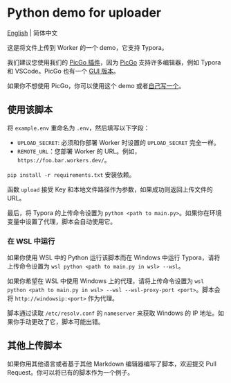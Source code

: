 # Python demo for uploader

[English](./README.md) | 简体中文

这是将文件上传到 Worker 的一个 demo，它支持 Typora。

我们建议您使用我们的 [PicGo 插件](https://github.com/cmj2002/picgo-CF-R2)，因为 [PicGo](https://github.com/PicGo/PicGo-Core) 支持许多编辑器，例如 Typora 和 VSCode。PicGo 也有一个 [GUI 版本](https://github.com/Molunerfinn/PicGo)。

如果你不想使用 PicGo，你可以使用这个 demo 或者[自己写一个](#其他上传脚本)。

## 使用该脚本

将 `example.env` 重命名为 `.env`，然后填写以下字段：

- `UPLOAD_SECRET`: 必须和你部署 Worker 时设置的 `UPLOAD_SECRET` 完全一样。
- `REMOTE_URL`：您部署 Worker 的 URL。例如，`https://foo.bar.workers.dev/`。

`pip install -r requirements.txt` 安装依赖。

函数 `upload` 接受 Key 和本地文件路径作为参数，如果成功则返回上传文件的 URL。

最后，将 Typora 的上传命令设置为 `python <path to main.py>`。如果你在环境变量中设置了代理，脚本会自动使用它。

### 在 WSL 中运行

如果你使用 WSL 中的 Python 运行该脚本而在 Windows 中运行 Typora，请将上传命令设置为 `wsl python <path to main.py in wsl> --wsl`。

如果你希望在 WSL 中使用 Windows 上的代理，请将上传命令设置为 `wsl python <path to main.py in wsl> --wsl --wsl-proxy-port <port>`。脚本会将 `http://windowsip:<port>` 作为代理。

脚本通过读取 `/etc/resolv.conf` 的 `nameserver` 来获取 Windows 的 IP 地址。如果你手动更改了它，脚本可能出错。

## 其他上传脚本

如果你用其他语言或者基于其他 Markdown 编辑器编写了脚本，欢迎提交 Pull Request。你可以将已有的脚本作为一个例子。
